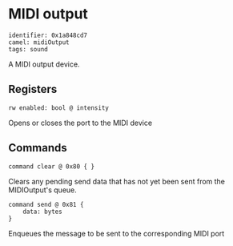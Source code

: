 # MIDI output

    identifier: 0x1a848cd7
    camel: midiOutput
    tags: sound

A MIDI output device.

## Registers

    rw enabled: bool @ intensity

Opens or closes the port to the MIDI device

## Commands

    command clear @ 0x80 { }

Clears any pending send data that has not yet been sent from the MIDIOutput's queue.

    command send @ 0x81 {
        data: bytes
    }

Enqueues the message to be sent to the corresponding MIDI port
 